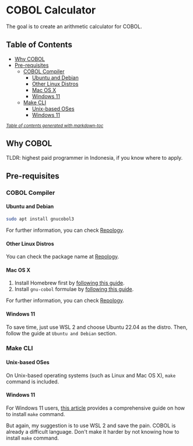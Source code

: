 # COBOL Calculator

The goal is to create an arithmetic calculator for COBOL.

## Table of Contents

- [Why COBOL](#why-cobol)
- [Pre-requisites](#pre-requisites)
  * [COBOL Compiler](#cobol-compiler)
    + [Ubuntu and Debian](#ubuntu-and-debian)
    + [Other Linux Distros](#other-linux-distros)
    + [Mac OS X](#mac-os-x)
    + [Windows 11](#windows-11)
  * [Make CLI](#make-cli)
    + [Unix-based OSes](#unix-based-oses)
    + [Windows 11](#windows-11-1)

<small><i><a href='http://ecotrust-canada.github.io/markdown-toc/'>Table of contents generated with markdown-toc</a></i></small>

## Why COBOL

TLDR: highest paid programmer in Indonesia, if you know where to apply.

## Pre-requisites

### COBOL Compiler

#### Ubuntu and Debian

```sh
sudo apt install gnucobol3
```

For further information, you can check [Repology](https://repology.org/project/gnucobol3/versions).

#### Other Linux Distros

You can check the package name at [Repology](https://repology.org/project/gnucobol/versions).

#### Mac OS X

1) Install Homebrew first by [following this guide](https://brew.sh/).
2) Install `gnu-cobol` formulae by [following this guide](https://formulae.brew.sh/formula/gnu-cobol).

For further information, you can check [Repology](https://repology.org/project/gnucobol/versions).

#### Windows 11

To save time, just use WSL 2 and choose Ubuntu 22.04 as the distro. Then, follow the guide at `Ubuntu and Debian` section.

### Make CLI

#### Unix-based OSes

On Unix-based operating systems (such as Linux and Mac OS X), `make` command is included.

#### Windows 11

For Windows 11 users, [this article](https://www.technewstoday.com/install-and-use-make-in-windows/) provides a comprehensive guide on how to install `make` command.

But again, my suggestion is to use WSL 2 and save the pain. COBOL is already a difficult language. Don't make it harder by not knowing how to install `make` command.
